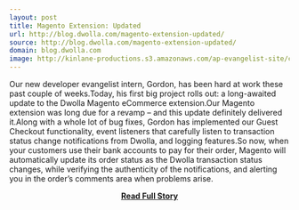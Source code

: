 ```yaml
---
layout: post
title: Magento Extension: Updated
url: http://blog.dwolla.com/magento-extension-updated/
source: http://blog.dwolla.com/magento-extension-updated/
domain: blog.dwolla.com
image: http://kinlane-productions.s3.amazonaws.com/ap-evangelist-site/curated/screenshots/7171_blog_dwolla_com.png
---
```


<p>Our new developer evangelist intern, Gordon, has been hard at work these past couple of weeks.Today, his first big project rolls out: a long-awaited update to the Dwolla Magento eCommerce extension.Our Magento extension was long due for a revamp – and this update definitely delivered it.Along with a whole lot of bug fixes, Gordon has implemented our Guest Checkout functionality, event listeners that carefully listen to transaction status change notifications from Dwolla, and logging features.So now, when your customers use their bank accounts to pay for their order, Magento will automatically update its order status as the Dwolla transaction status changes, while verifying the authenticity of the notifications, and alerting you in the order’s comments area when problems arise.</p>
<center><p><a href="http://blog.dwolla.com/magento-extension-updated/" style='padding:25px; font-sze:18px; font-weight: bold;'>Read Full Story</a></p></center>
